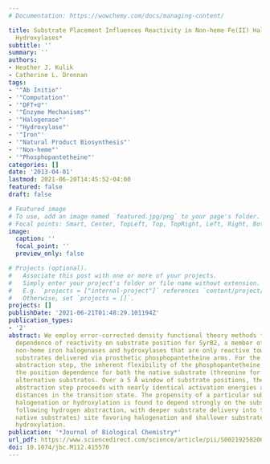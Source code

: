 ```yaml
---
# Documentation: https://wowchemy.com/docs/managing-content/

title: Substrate Placement Influences Reactivity in Non-heme Fe(II) Halogenases and
  Hydroxylases*
subtitle: ''
summary: ''
authors:
- Heather J. Kulik
- Catherine L. Drennan
tags:
- '"Ab Initio"'
- '"Computation"'
- '"DFT+U"'
- '"Enzyme Mechanisms"'
- '"Halogenase"'
- '"Hydroxylase"'
- '"Iron"'
- '"Natural Product Biosynthesis"'
- '"Non-heme"'
- '"Phosphopantetheine"'
categories: []
date: '2013-04-01'
lastmod: 2021-06-20T14:45:52-04:00
featured: false
draft: false

# Featured image
# To use, add an image named `featured.jpg/png` to your page's folder.
# Focal points: Smart, Center, TopLeft, Top, TopRight, Left, Right, BottomLeft, Bottom, BottomRight.
image:
  caption: ''
  focal_point: ''
  preview_only: false

# Projects (optional).
#   Associate this post with one or more of your projects.
#   Simply enter your project's folder or file name without extension.
#   E.g. `projects = ["internal-project"]` references `content/project/deep-learning/index.md`.
#   Otherwise, set `projects = []`.
projects: []
publishDate: '2021-06-21T01:48:29.101194Z'
publication_types:
- '2'
abstract: We employ error-corrected density functional theory methods to map out the
  dependence of reactivity on substrate position for SyrB2, a member of a family of
  non-heme iron halogenases and hydroxylases that are only reactive toward amino acid
  substrates delivered via prosthetic phosphopantetheine arms. For the initial hydrogen
  abstraction step, the inherent flexibility of the phosphopantetheine molecule weakens
  the position dependence for both the native substrate (threonine for SyrB2) and
  alternative substrates. Over a 5 Å window of substrate positions, the tethered hydrogen
  abstraction step proceeds with nearly identical activation energies and donor-acceptor
  distances in the transition state. The propensity of a particular substrate toward
  halogenation or hydroxylation is found to depend strongly on the substrate placement
  following hydrogen abstraction, with deeper substrate delivery into the active (for
  native substrates) site favoring halogenation and shallower substrate delivery favoring
  hydroxylation.
publication: '*Journal of Biological Chemistry*'
url_pdf: https://www.sciencedirect.com/science/article/pii/S0021925820672003
doi: 10.1074/jbc.M112.415570
---
```

